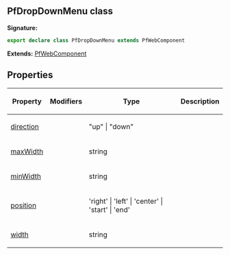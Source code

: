 ## PfDropDownMenu class

**Signature:**

```typescript
export declare class PfDropDownMenu extends PfWebComponent 
```
**Extends:** [PfWebComponent](./pfwebcomponent)

## Properties

<table><thead><tr><th>

Property


</th><th>

Modifiers


</th><th>

Type


</th><th>

Description


</th></tr></thead>
<tbody><tr><td>

[direction](./direction)


</td><td>


</td><td>

"up" \| "down"


</td><td>


</td></tr>
<tr><td>

[maxWidth](./maxwidth)


</td><td>


</td><td>

string


</td><td>


</td></tr>
<tr><td>

[minWidth](./minwidth)


</td><td>


</td><td>

string


</td><td>


</td></tr>
<tr><td>

[position](./position)


</td><td>


</td><td>

'right' \| 'left' \| 'center' \| 'start' \| 'end'


</td><td>


</td></tr>
<tr><td>

[width](./width)


</td><td>


</td><td>

string


</td><td>


</td></tr>
</tbody></table>
